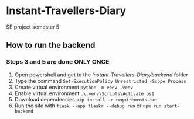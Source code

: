 # Instant-Travellers-Diary
SE project semester 5

## How to run the backend
### Steps 3 and 5 are done **ONLY ONCE**

1. Open powershell and get to the *Instant-Travellers-Diary/backend* folder
2. Type the command `Set-ExecutionPolicy Unrestricted -Scope Process`
3. Create virtual environment `python -m venv .venv`
4. Enable virtual environment `.\.venv\Scripts\Activate.ps1`
5. Download dependencies `pip install -r requirements.txt`
6. Run the site with
`flask --app flaskr --debug run`
or
`npm run start-backend`
